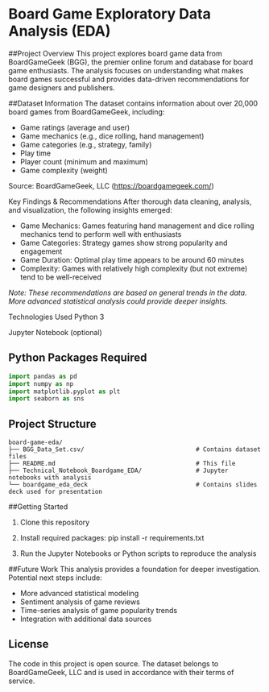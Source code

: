 # Board Game Exploratory Data Analysis (EDA)
##Project Overview
This project explores board game data from BoardGameGeek (BGG), the premier online forum and database for board game enthusiasts. The analysis focuses on understanding what makes board games successful and provides data-driven recommendations for game designers and publishers.

##Dataset Information
The dataset contains information about over 20,000 board games from BoardGameGeek, including:
- Game ratings (average and user)
- Game mechanics (e.g., dice rolling, hand management)
- Game categories (e.g., strategy, family)
- Play time
- Player count (minimum and maximum)
- Game complexity (weight)

Source: BoardGameGeek, LLC (https://boardgamegeek.com/)

Key Findings & Recommendations
After thorough data cleaning, analysis, and visualization, the following insights emerged:

- Game Mechanics: Games featuring hand management and dice rolling mechanics tend to perform well with enthusiasts
- Game Categories: Strategy games show strong popularity and engagement
- Game Duration: Optimal play time appears to be around 60 minutes
- Complexity: Games with relatively high complexity (but not extreme) tend to be well-received

*Note: These recommendations are based on general trends in the data. More advanced statistical analysis could provide deeper insights.*

Technologies Used
Python 3

Jupyter Notebook (optional)

## Python Packages Required

```python
import pandas as pd
import numpy as np
import matplotlib.pyplot as plt
import seaborn as sns
```

## Project Structure

```
board-game-eda/
├── BGG_Data_Set.csv/                               # Contains dataset files
├── README.md                                       # This file
├── Technical_Notebook_Boardgame_EDA/               # Jupyter notebooks with analysis
└── boardgame_eda_deck                              # Contains slides deck used for presentation

```
##Getting Started
1. Clone this repository

2. Install required packages: pip install -r requirements.txt

3. Run the Jupyter Notebooks or Python scripts to reproduce the analysis

##Future Work
This analysis provides a foundation for deeper investigation. Potential next steps include:

- More advanced statistical modeling
- Sentiment analysis of game reviews
- Time-series analysis of game popularity trends
- Integration with additional data sources

## License
The code in this project is open source. The dataset belongs to BoardGameGeek, LLC and is used in accordance with their terms of service.
